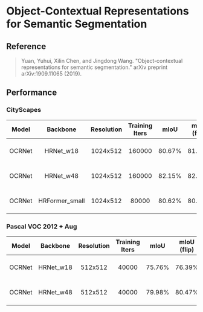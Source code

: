 # Object-Contextual Representations for Semantic Segmentation

## Reference

> Yuan, Yuhui, Xilin Chen, and Jingdong Wang. "Object-contextual representations for semantic segmentation." arXiv preprint arXiv:1909.11065 (2019).

## Performance

### CityScapes

| Model | Backbone | Resolution | Training Iters | mIoU | mIoU (flip) | mIoU (ms+flip) | Links |
|:-:|:-:|:-:|:-:|:-:|:-:|:-:|:-:|
|OCRNet|HRNet_w18|1024x512|160000|80.67%|81.21%|81.30%|[model](https://bj.bcebos.com/paddleseg/dygraph/cityscapes/ocrnet_hrnetw18_cityscapes_1024x512_160k/model.pdparams) \| [log](https://bj.bcebos.com/paddleseg/dygraph/cityscapes/ocrnet_hrnetw18_cityscapes_1024x512_160k/train.log) \| [vdl](https://paddlepaddle.org.cn/paddle/visualdl/service/app?id=901a5d0a78b71ca56f06002f05547837)|
|OCRNet|HRNet_w48|1024x512|160000|82.15%|82.59%|82.85%|[model](https://bj.bcebos.com/paddleseg/dygraph/cityscapes/ocrnet_hrnetw48_cityscapes_1024x512_160k/model.pdparams) \| [log](https://bj.bcebos.com/paddleseg/dygraph/cityscapes/ocrnet_hrnetw48_cityscapes_1024x512_160k/train.log) \| [vdl](https://paddlepaddle.org.cn/paddle/visualdl/service/app?id=176bf6ca4d89957ffe62ac7c30fcd039) |
|OCRNet|HRFormer_small|1024x512|80000|80.62%|80.82%|80.98%|[model]() \| [log]() \| [vdl]() |

### Pascal VOC 2012 + Aug

| Model | Backbone | Resolution | Training Iters | mIoU | mIoU (flip) | mIoU (ms+flip) | Links |
|:-:|:-:|:-:|:-:|:-:|:-:|:-:|:-:|
|OCRNet|HRNet_w18|512x512|40000|75.76%|76.39%|77.95%|[model](https://bj.bcebos.com/paddleseg/dygraph/pascal_voc12/ocrnet_hrnetw18_voc12aug_512x512_40k/model.pdparams) \| [log](https://bj.bcebos.com/paddleseg/dygraph/pascal_voc12/ocrnet_hrnetw18_voc12aug_512x512_40k/train.log) \| [vdl](https://paddlepaddle.org.cn/paddle/visualdl/service/app?id=74707b83bc14b7d236146ac4ceaf6c9c)|
|OCRNet|HRNet_w48|512x512|40000|79.98%|80.47%|81.02%|[model](https://bj.bcebos.com/paddleseg/dygraph/pascal_voc12/ocrnet_hrnetw48_voc12aug_512x512_40k/model.pdparams) \| [log](https://bj.bcebos.com/paddleseg/dygraph/pascal_voc12/ocrnet_hrnetw48_voc12aug_512x512_40k/train.log) \| [vdl](https://paddlepaddle.org.cn/paddle/visualdl/service/app?id=8f695743c799f8966a72973f3259fad4) |
